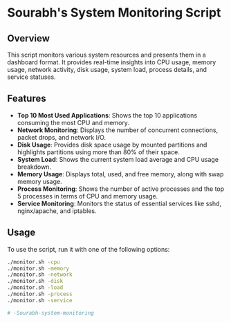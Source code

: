 # Sourabh's System Monitoring Script

## Overview

This script monitors various system resources and presents them in a dashboard format. It provides real-time insights into CPU usage, memory usage, network activity, disk usage, system load, process details, and service statuses.

## Features

- **Top 10 Most Used Applications**: Shows the top 10 applications consuming the most CPU and memory.
- **Network Monitoring**: Displays the number of concurrent connections, packet drops, and network I/O.
- **Disk Usage**: Provides disk space usage by mounted partitions and highlights partitions using more than 80% of their space.
- **System Load**: Shows the current system load average and CPU usage breakdown.
- **Memory Usage**: Displays total, used, and free memory, along with swap memory usage.
- **Process Monitoring**: Shows the number of active processes and the top 5 processes in terms of CPU and memory usage.
- **Service Monitoring**: Monitors the status of essential services like sshd, nginx/apache, and iptables.

## Usage

To use the script, run it with one of the following options:

```bash
./monitor.sh -cpu
./monitor.sh -memory
./monitor.sh -network
./monitor.sh -disk
./monitor.sh -load
./monitor.sh -process
./monitor.sh -service

# -Sourabh-system-monitoring
